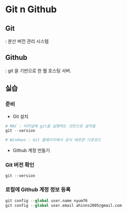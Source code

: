 # Git n Github
## Git
: 분산 버전 관리 시스템

## Github
: git 을 기반으로 한 웹 호스팅 서버.

## 싫습

### 준비
* Git 설치
```py
# MAC : 터미널에 git을 실행하는 것만으로 설치됨
git --version

# Windows : Git 홈페이지에서 공식 배포판 다운로드
```
* Github 계정 만들기

### Git 버전 확인
`git --version`

### 로컬에 Github 계정 정보 등록
```py
git config --global user.name nyum76
git config --global user.email ahinns2005@gmail.com
```
